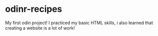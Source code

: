 # odinr-recipes
My first odin project!
I practiced my basic HTML skills, i also learned that creating a website is a lot of work!